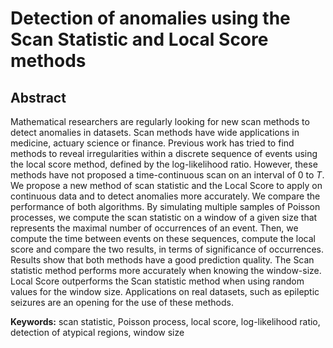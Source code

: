 # Detection of anomalies using the Scan Statistic and Local Score methods
## Abstract
Mathematical researchers are regularly looking for new scan methods to detect anomalies in datasets. Scan methods have wide applications in medicine, actuary science or finance. Previous work has tried to find methods to reveal irregularities within a discrete sequence of events using the local score method, defined by the log-likelihood ratio. However, these methods have not proposed a time-continuous scan on an interval of $0$ to $T$. We propose a new method of scan statistic and the Local Score to apply on continuous data and to detect anomalies more accurately. We compare the performance of both algorithms. By simulating multiple samples of Poisson processes, we compute the scan statistic on a window of a given size that represents the maximal number of occurrences of an event. Then, we compute the time between events on these sequences, compute the local score and compare the two results, in terms of significance of occurrences. Results show that both methods have a good prediction quality. The Scan statistic method performs more accurately when knowing the window-size. Local Score outperforms the Scan statistic method when using random values for the window size. Applications on real datasets, such as epileptic seizures are an opening for the use of these methods.

**Keywords:**  scan statistic, Poisson process, local score, log-likelihood ratio, detection of atypical regions, window size
